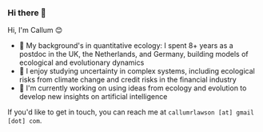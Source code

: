 ### Hi there 👋

Hi, I'm Callum 😊

- 🌱 My background's in quantitative ecology: I spent 8+ years as a postdoc in the UK, the Netherlands, and Germany, building models of ecological and evolutionary dynamics
- 🎲 I enjoy studying uncertainty in complex systems, including ecological risks from climate change and credit risks in the financial industry
- 🤖 I'm currently working on using ideas from ecology and evolution to develop new insights on artificial intelligence

If you'd like to get in touch, you can reach me at `callumrlawson [at] gmail [dot] com`.

<!--
**callum-lawson/callum-lawson** is a ✨ _special_ ✨ repository because its `README.md` (this file) appears on your GitHub profile.

Here are some ideas to get you started:

- 🔭 I’m currently working on ...
- 🌱 I’m currently learning ...
- 👯 I’m looking to collaborate on ...
- 🤔 I’m looking for help with ...
- 💬 Ask me about ...
- 📫 How to reach me: ...
- 😄 Pronouns: ...
- ⚡ Fun fact: ...
-->
